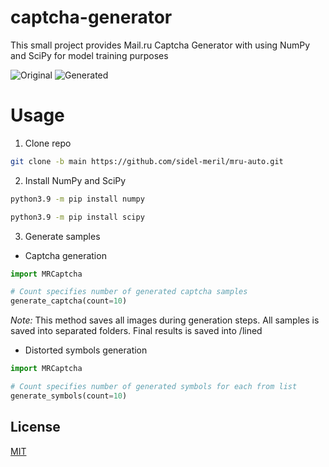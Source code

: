 # captcha-generator

This small project provides Mail.ru Captcha Generator with using NumPy and SciPy for model training purposes

![Original](#results/original/1.jfif)
![Generated](#results/generated/lined/1a8JK2.png)

# Usage

1. Clone repo

```bash
git clone -b main https://github.com/sidel-meril/mru-auto.git
```

2. Install NumPy and SciPy


```bash
python3.9 -m pip install numpy
```
```bash
python3.9 -m pip install scipy
```

3. Generate samples

+ Captcha generation

```Python
import MRCaptcha

# Count specifies number of generated captcha samples
generate_captcha(count=10)
```

*Note:* This method saves all images during generation steps. All samples is saved into separated folders. Final results is saved into /lined

+ Distorted symbols generation

```Python
import MRCaptcha

# Count specifies number of generated symbols for each from list
generate_symbols(count=10)
```

## License

[MIT](https://choosealicense.com/licenses/mit/)